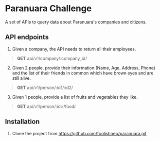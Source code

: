 # Paranuara Challenge

A set of APIs to query data about Paranuara's companies and citizens.

## API endpoints

1. Given a company, the API needs to return all their employees.

> **GET** api/v1/company/:company_id/

2. Given 2 people, provide their information (Name, Age, Address, Phone) and the list of their friends in common which have brown eyes and are still alive.

> **GET** api/v1/person/:id1/:id2/

3. Given 1 people, provide a list of fruits and vegetables they like.

> **GET** api/v1/person/:id>/food/

## Installation

1. Clone the project from https://github.com/foolishneo/paranuara.git


